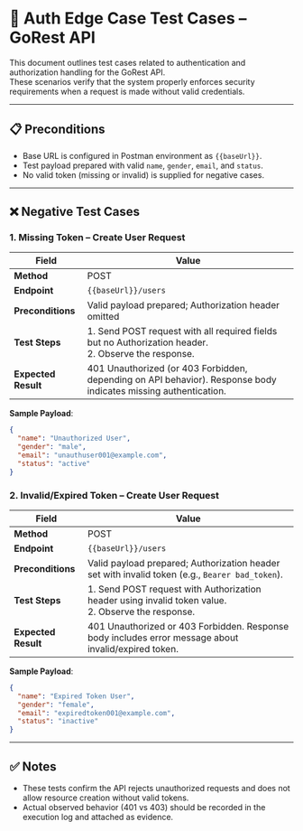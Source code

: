 # 🔐 Auth Edge Case Test Cases – GoRest API

This document outlines test cases related to authentication and authorization handling for the GoRest API.  
These scenarios verify that the system properly enforces security requirements when a request is made without valid credentials.

---

## 📋 Preconditions
- Base URL is configured in Postman environment as `{{baseUrl}}`.
- Test payload prepared with valid `name`, `gender`, `email`, and `status`.
- No valid token (missing or invalid) is supplied for negative cases.

---

## ❌ Negative Test Cases

### 1. Missing Token – Create User Request

| Field         | Value                                         |
|---------------|-----------------------------------------------|
| **Method**    | POST                                          |
| **Endpoint**  | `{{baseUrl}}/users`                          |
| **Preconditions** | Valid payload prepared; Authorization header omitted |
| **Test Steps** | 1. Send POST request with all required fields but no Authorization header.<br>2. Observe the response. |
| **Expected Result** | 401 Unauthorized (or 403 Forbidden, depending on API behavior). Response body indicates missing authentication. |

**Sample Payload**:
```json
{
  "name": "Unauthorized User",
  "gender": "male",
  "email": "unauthuser001@example.com",
  "status": "active"
}
```

### 2. Invalid/Expired Token – Create User Request

| Field         | Value                                         |
|---------------|-----------------------------------------------|
| **Method**    | POST                                          |
| **Endpoint**  | `{{baseUrl}}/users`                          |
| **Preconditions** | Valid payload prepared; Authorization header set with invalid token (e.g., `Bearer bad_token`). |
| **Test Steps** | 1. Send POST request with Authorization header using invalid token value.<br>2. Observe the response. |
| **Expected Result** | 401 Unauthorized or 403 Forbidden. Response body includes error message about invalid/expired token. |

**Sample Payload**:
```json
{
  "name": "Expired Token User",
  "gender": "female",
  "email": "expiredtoken001@example.com",
  "status": "inactive"
}
```

---

## ✅ Notes
- These tests confirm the API rejects unauthorized requests and does not allow resource creation without valid tokens.
- Actual observed behavior (401 vs 403) should be recorded in the execution log and attached as evidence.